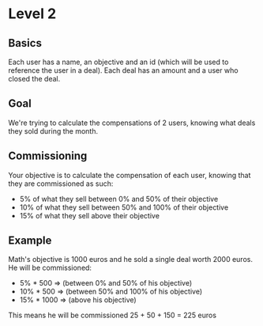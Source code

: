 # Level 2

## Basics
Each user has a name, an objective and an id (which will be used to reference the user in a deal).
Each deal has an amount and a user who closed the deal.

## Goal
We're trying to calculate the compensations of 2 users, knowing what deals they sold during the month.

## Commissioning

Your objective is to calculate the compensation of each user, knowing that they are commissioned as such:
- 5% of what they sell between 0% and 50% of their objective
- 10% of what they sell between 50% and 100% of their objective
- 15% of what they sell above their objective

## Example
Math's objective is 1000 euros and he sold a single deal worth 2000 euros.
He will be commissioned:
+ 5% * 500 => (between 0% and 50% of his objective)
+ 10% * 500 => (between 50% and 100% of his objective)
+ 15% * 1000 => (above his objective)

This means he will be commissioned 25 + 50 + 150 = 225 euros
